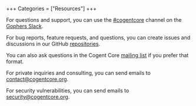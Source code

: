 +++
Categories = ["Resources"]
+++

For questions and support, you can use the [#cogentcore](https://gophers.slack.com/archives/C07ENRTB2F7) channel on the [Gophers Slack](https://invite.slack.golangbridge.org).

For bug reports, feature requests, and questions, you can create issues and discussions in our GitHub [repositories](https://github.com/cogentcore).

You can also ask questions in the Cogent Core [mailing list](https://groups.google.com/g/cogentcore) if you prefer that format.

For private inquiries and consulting, you can send emails to [contact@cogentcore.org](mailto:contact@cogentcore.org).

For security vulnerabilities, you can send emails to [security@cogentcore.org](mailto:security@cogentcore.org).
